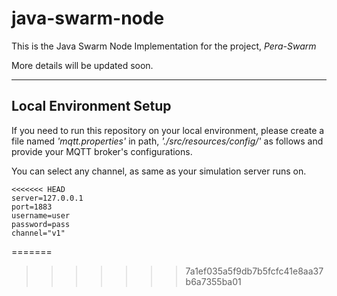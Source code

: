 # java-swarm-node

This is the Java Swarm Node Implementation for the project, *Pera-Swarm*

More details will be updated soon. 

---

## Local Environment Setup

If you need to run this repository on your local environment,
please create a file named *'mqtt.properties'* in path, *'./src/resources/config/'*
as follows and provide your MQTT broker's configurations.

You can select any channel, as same as your simulation server runs on.

```
<<<<<<< HEAD
server=127.0.0.1
port=1883
username=user
password=pass
channel="v1"
```
=======

>>>>>>> 7a1ef035a5f9db7b5fcfc41e8aa37b6a7355ba01
